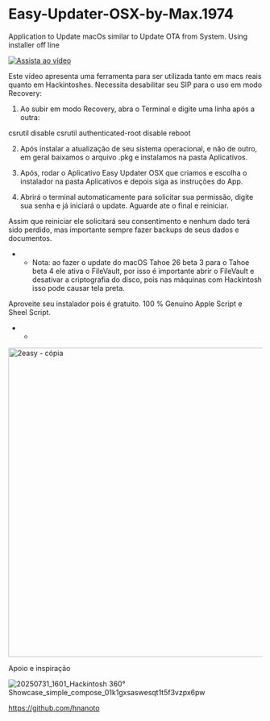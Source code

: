 

# Easy-Updater-OSX-by-Max.1974
Application to Update macOs similar to Update OTA from System. Using installer off line


[![Assista ao vídeo](https://img.youtube.com/vi/00GayE-Qmq8/0.jpg)](https://www.youtube.com/watch?v=00GayE-Qmq8)


Este vídeo apresenta uma ferramenta para ser utilizada tanto em macs reais quanto em Hackintoshes. Necessita desabilitar seu SIP para o uso em modo Recovery: 
1. Ao subir em modo Recovery, abra o Terminal e digite uma linha após a outra:

csrutil disable 
csrutil authenticated-root disable 
reboot 

2. Após instalar a atualização de seu sistema operacional, e não de outro, em geral baixamos o arquivo .pkg e instalamos na pasta Aplicativos. 

3. Após, rodar o Aplicativo Easy Updater OSX que criamos e escolha o instalador na pasta Aplicativos e depois siga as instruções do App. 

4. Abrirá o terminal automaticamente para solicitar sua permissão, digite sua senha e já iniciará o update. Aguarde ate o final e reiniciar. 

Assim que reiniciar ele solicitará seu consentimento e nenhum dado terá sido perdido, mas importante sempre fazer backups de seus dados e documentos.

* * Nota: ao fazer o update do macOS Tahoe 26 beta 3 para o Tahoe beta 4 ele ativa o FileVault, por isso é importante abrir o FileVault e desativar a criptografia do disco, pois nas máquinas com Hackintosh isso pode causar tela preta. 

Aproveite seu instalador pois é gratuito. 100 % Genuíno Apple Script e Sheel Script.

* * 



<img width="614" height="614" alt="2easy - cópia" src="https://github.com/user-attachments/assets/53eed73a-ab11-40bb-8d5c-e117fc36196e" />



Apoio e inspiração 


![20250731_1601_Hackintosh 360° Showcase_simple_compose_01k1gxsaswesqt1t5f3vzpx6pw](https://github.com/user-attachments/assets/2c185208-02f1-4021-8aa1-91ec52145ce3)

https://github.com/hnanoto


